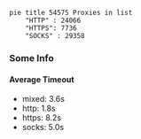 
```mermaid
pie title 54575 Proxies in list
    "HTTP" : 24066
    "HTTPS": 7736
    "SOCKS" : 29358
```

### Some Info
#### Average Timeout

- mixed: 3.6s
- http: 1.8s
- https: 8.2s
- socks: 5.0s
